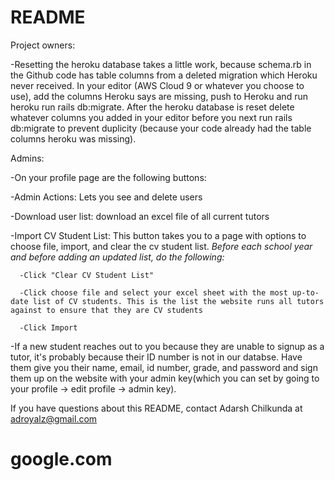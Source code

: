 # README
Project owners:

-Resetting the heroku database takes a little work, because schema.rb in the Github code has table columns from a deleted migration which Heroku never received. In your editor (AWS Cloud 9 or whatever you choose to use), add the columns Heroku says are missing, push to Heroku and run heroku run rails db:migrate. After the heroku database is reset delete whatever columns you added in your editor before you next run rails db:migrate to prevent duplicity (because your code already had the table columns heroku was missing).

Admins:

-On your profile page are the following buttons:

  -Admin Actions: Lets you see and delete users
  
  -Download user list: download an excel file of all current tutors
  
  -Import CV Student List: This button takes you to a page with options to choose file, import, and clear the cv student list. *Before        each school year and before adding an updated list, do the following:*
  
      -Click "Clear CV Student List"
      
      -Click choose file and select your excel sheet with the most up-to-date list of CV students. This is the list the website runs all tutors against to ensure that they are CV students
      
      -Click Import
      
-If a new student reaches out to you because they are unable to signup as a tutor, it's probably because their ID number is not in our databse. Have them give you their name, email, id number, grade, and password and sign them up on the website with your admin key(which you can set by going to your profile -> edit profile -> admin key).

If you have questions about this README, contact Adarsh Chilkunda at adroyalz@gmail.com
# google.com
